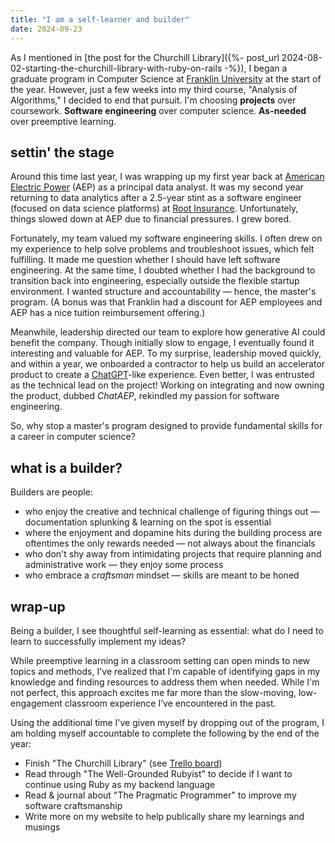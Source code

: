 ```yaml
---
title: "I am a self-learner and builder"
date: 2024-09-23
---
```


As I mentioned in
[the post for the Churchill Library]({%- post_url 2024-08-02-starting-the-churchill-library-with-ruby-on-rails -%}),
I began a graduate program in Computer Science at
[Franklin University](https://cs.franklin.edu/program.php?id=mscs)
at the start of the year.
However, just a few weeks into my third course, "Analysis of Algorithms," I decided to end that pursuit.
I'm choosing **projects** over coursework. **Software engineering** over computer science. **As-needed** over preemptive learning.

## settin' the stage

Around this time last year, I was wrapping up my first year back at
[American Electric Power](https://www.aep.com/) (AEP)
as a principal data analyst.
It was my second year returning to data analytics after a 2.5-year stint as a software engineer (focused on data science platforms) at
[Root Insurance](https://www.joinroot.com/).
Unfortunately, things slowed down at AEP due to financial pressures.
I grew bored.

Fortunately, my team valued my software engineering skills.
I often drew on my experience to help solve problems and troubleshoot issues, which felt fulfilling.
It made me question whether I should have left software engineering.
At the same time, I doubted whether I had the background to transition back into engineering, especially outside the flexible startup environment.
I wanted structure and accountability &mdash; hence, the master's program.
(A bonus was that Franklin had a discount for AEP employees and AEP has a nice tuition reimbursement offering.)

Meanwhile, leadership directed our team to explore how generative AI could benefit the company.
Though initially slow to engage, I eventually found it interesting and valuable for AEP.
To my surprise, leadership moved quickly, and within a year, we onboarded a contractor to help us build an accelerator product to create a
[ChatGPT](https://chatgpt.com/)-like experience.
Even better, I was entrusted as the technical lead on the project!
Working on integrating and now owning the product, dubbed *ChatAEP*, rekindled my passion for software engineering.

So, why stop a master's program designed to provide fundamental skills for a career in computer science?

## what is a builder?

Builders are people:
- who enjoy the creative and technical challenge of figuring things out &mdash; documentation splunking & learning on the spot is essential
- where the enjoyment and dopamine hits during the building process are oftentimes the only rewards needed &mdash; not always about the financials
- who don't shy away from intimidating projects that require planning and administrative work &mdash; they enjoy some process
- who embrace a *craftsman* mindset &mdash; skills are meant to be honed

## wrap-up

Being a builder, I see thoughtful self-learning as essential: what do I need to learn to successfully implement my ideas?

While preemptive learning in a classroom setting can open minds to new topics and methods,
I've realized that I'm capable of identifying gaps in my knowledge and finding resources to address them when needed.
While I'm not perfect, this approach excites me far more than the slow-moving, low-engagement classroom experience I’ve encountered in the past.

Using the additional time I've given myself by dropping out of the program,
I am holding myself accountable to complete the following by the end of the year:
- Finish "The Churchill Library" (see [Trello board](https://trello.com/b/x4d32jKo/the-churchill-library))
- Read through "The Well-Grounded Rubyist" to decide if I want to continue using Ruby as my backend language
- Read & journal about "The Pragmatic Programmer" to improve my software craftsmanship
- Write more on my website to help publically share my learnings and musings
